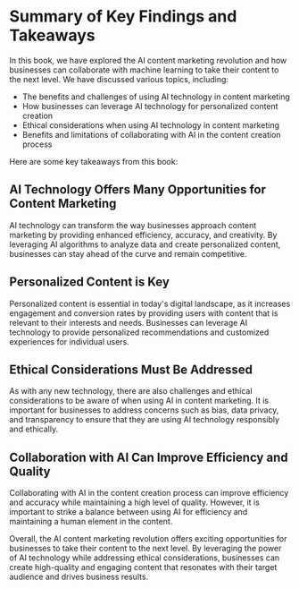 Summary of Key Findings and Takeaways
=================================================

In this book, we have explored the AI content marketing revolution and how businesses can collaborate with machine learning to take their content to the next level. We have discussed various topics, including:

* The benefits and challenges of using AI technology in content marketing
* How businesses can leverage AI technology for personalized content creation
* Ethical considerations when using AI technology in content marketing
* Benefits and limitations of collaborating with AI in the content creation process

Here are some key takeaways from this book:

AI Technology Offers Many Opportunities for Content Marketing
-------------------------------------------------------------

AI technology can transform the way businesses approach content marketing by providing enhanced efficiency, accuracy, and creativity. By leveraging AI algorithms to analyze data and create personalized content, businesses can stay ahead of the curve and remain competitive.

Personalized Content is Key
---------------------------

Personalized content is essential in today's digital landscape, as it increases engagement and conversion rates by providing users with content that is relevant to their interests and needs. Businesses can leverage AI technology to provide personalized recommendations and customized experiences for individual users.

Ethical Considerations Must Be Addressed
----------------------------------------

As with any new technology, there are also challenges and ethical considerations to be aware of when using AI in content marketing. It is important for businesses to address concerns such as bias, data privacy, and transparency to ensure that they are using AI technology responsibly and ethically.

Collaboration with AI Can Improve Efficiency and Quality
--------------------------------------------------------

Collaborating with AI in the content creation process can improve efficiency and accuracy while maintaining a high level of quality. However, it is important to strike a balance between using AI for efficiency and maintaining a human element in the content.

Overall, the AI content marketing revolution offers exciting opportunities for businesses to take their content to the next level. By leveraging the power of AI technology while addressing ethical considerations, businesses can create high-quality and engaging content that resonates with their target audience and drives business results.
